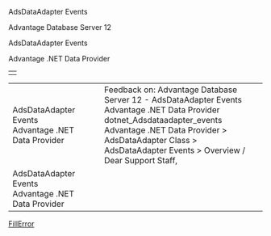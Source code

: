AdsDataAdapter Events




Advantage Database Server 12  

AdsDataAdapter Events

Advantage .NET Data Provider

|  |
| --- |
|  |

|  |  |  |  |  |
| --- | --- | --- | --- | --- |
| AdsDataAdapter Events  Advantage .NET Data Provider |  |  | Feedback on: Advantage Database Server 12 - AdsDataAdapter Events Advantage .NET Data Provider dotnet\_Adsdataadapter\_events Advantage .NET Data Provider > AdsDataAdapter Class > AdsDataAdapter Events > Overview / Dear Support Staff, |  |
| AdsDataAdapter Events  Advantage .NET Data Provider |  |  |  |  |

[FillError](dotnet_adsdataadapter_fillerror.htm)
